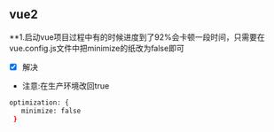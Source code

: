 ## vue2
**1.启动vue项目过程中有的时候进度到了92%会卡顿一段时间，只需要在vue.config.js文件中把minimize的纸改为false即可
- [x] 解决
- 注意:在生产环境改回true
```bash
optimization: {
   minimize: false
 }
```
